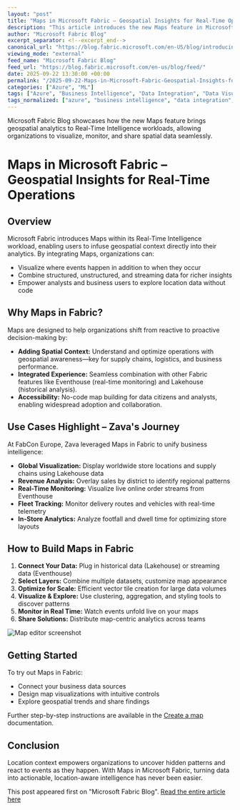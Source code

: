 ```yaml
---
layout: "post"
title: "Maps in Microsoft Fabric – Geospatial Insights for Real-Time Operations"
description: "This article introduces the new Maps feature in Microsoft Fabric Real-Time Intelligence, highlighting its capabilities for adding geospatial insights to real-time and historical data. Readers learn how Maps streamlines location-aware analytics, enabling users to visualize, monitor, and share spatial data in business operations with intuitive no-code experiences. The piece includes practical examples, integration steps with Lakehouse and Eventhouse data, and guidance on creating map-based solutions to optimize business insights."
author: "Microsoft Fabric Blog"
excerpt_separator: <!--excerpt_end-->
canonical_url: "https://blog.fabric.microsoft.com/en-US/blog/introducing-maps-in-fabric-geospatial-insights-for-everyone/"
viewing_mode: "external"
feed_name: "Microsoft Fabric Blog"
feed_url: "https://blog.fabric.microsoft.com/en-us/blog/feed/"
date: 2025-09-22 13:30:00 +00:00
permalink: "/2025-09-22-Maps-in-Microsoft-Fabric-Geospatial-Insights-for-Real-Time-Operations.html"
categories: ["Azure", "ML"]
tags: ["Azure", "Business Intelligence", "Data Integration", "Data Visualization", "Eventhouse", "Fleet Tracking", "Footfall Analytics", "Geospatial Analytics", "Lakehouse", "Maps", "Microsoft Fabric", "ML", "News", "No Code Development", "Real Time Intelligence", "Spatial Data", "Streaming Data", "Telemetry"]
tags_normalized: ["azure", "business intelligence", "data integration", "data visualization", "eventhouse", "fleet tracking", "footfall analytics", "geospatial analytics", "lakehouse", "maps", "microsoft fabric", "ml", "news", "no code development", "real time intelligence", "spatial data", "streaming data", "telemetry"]
---
```


Microsoft Fabric Blog showcases how the new Maps feature brings geospatial analytics to Real-Time Intelligence workloads, allowing organizations to visualize, monitor, and share spatial data seamlessly.<!--excerpt_end-->

# Maps in Microsoft Fabric – Geospatial Insights for Real-Time Operations

## Overview

Microsoft Fabric introduces Maps within its Real-Time Intelligence workload, enabling users to infuse geospatial context directly into their analytics. By integrating Maps, organizations can:

- Visualize where events happen in addition to when they occur
- Combine structured, unstructured, and streaming data for richer insights
- Empower analysts and business users to explore location data without code

## Why Maps in Fabric?

Maps are designed to help organizations shift from reactive to proactive decision-making by:

- **Adding Spatial Context:** Understand and optimize operations with geospatial awareness—key for supply chains, logistics, and business performance.
- **Integrated Experience:** Seamless combination with other Fabric features like Eventhouse (real-time monitoring) and Lakehouse (historical analysis).
- **Accessibility:** No-code map building for data citizens and analysts, enabling widespread adoption and collaboration.

## Use Cases Highlight – Zava's Journey

At FabCon Europe, Zava leveraged Maps in Fabric to unify business intelligence:

- **Global Visualization:** Display worldwide store locations and supply chains using Lakehouse data
- **Revenue Analysis:** Overlay sales by district to identify regional patterns
- **Real-Time Monitoring:** Visualize live online order streams from Eventhouse
- **Fleet Tracking:** Monitor delivery routes and vehicles with real-time telemetry
- **In-Store Analytics:** Analyze footfall and dwell time for optimizing store layouts

## How to Build Maps in Fabric

1. **Connect Your Data:** Plug in historical data (Lakehouse) or streaming data (Eventhouse)
2. **Select Layers:** Combine multiple datasets, customize map appearance
3. **Optimize for Scale:** Efficient vector tile creation for large data volumes
4. **Visualize & Explore:** Use clustering, aggregation, and styling tools to discover patterns
5. **Monitor in Real Time:** Watch events unfold live on your maps
6. **Share Solutions:** Distribute map-centric analytics across teams

![Map editor screenshot](//dataplatformblogwebfd-d3h9cbawf0h8ecgf.b01.azurefd.net/wp-content/uploads/2025/09/Slide8-1024x576.jpg)

## Getting Started

To try out Maps in Fabric:

- Connect your business data sources
- Design map visualizations with intuitive controls
- Explore geospatial trends and share findings

Further step-by-step instructions are available in the [Create a map](https://aka.ms/StartWithFabricMaps) documentation.

## Conclusion

Location context empowers organizations to uncover hidden patterns and react to events as they happen. With Maps in Microsoft Fabric, turning data into actionable, location-aware intelligence has never been easier.

This post appeared first on "Microsoft Fabric Blog". [Read the entire article here](https://blog.fabric.microsoft.com/en-US/blog/introducing-maps-in-fabric-geospatial-insights-for-everyone/)
